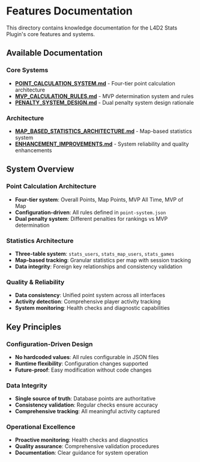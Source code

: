 # Features Documentation

This directory contains knowledge documentation for the L4D2 Stats Plugin's core features and systems.

## Available Documentation

### Core Systems
- **[POINT_CALCULATION_SYSTEM.md](POINT_CALCULATION_SYSTEM.md)** - Four-tier point calculation architecture
- **[MVP_CALCULATION_RULES.md](MVP_CALCULATION_RULES.md)** - MVP determination system and rules
- **[PENALTY_SYSTEM_DESIGN.md](PENALTY_SYSTEM_DESIGN.md)** - Dual penalty system design rationale

### Architecture
- **[MAP_BASED_STATISTICS_ARCHITECTURE.md](MAP_BASED_STATISTICS_ARCHITECTURE.md)** - Map-based statistics system
- **[ENHANCEMENT_IMPROVEMENTS.md](ENHANCEMENT_IMPROVEMENTS.md)** - System reliability and quality enhancements

## System Overview

### Point Calculation Architecture
- **Four-tier system**: Overall Points, Map Points, MVP All Time, MVP of Map
- **Configuration-driven**: All rules defined in `point-system.json`
- **Dual penalty system**: Different penalties for rankings vs MVP determination

### Statistics Architecture
- **Three-table system**: `stats_users`, `stats_map_users`, `stats_games`
- **Map-based tracking**: Granular statistics per map with session tracking
- **Data integrity**: Foreign key relationships and consistency validation

### Quality & Reliability
- **Data consistency**: Unified point system across all interfaces
- **Activity detection**: Comprehensive player activity tracking
- **System monitoring**: Health checks and diagnostic capabilities

## Key Principles

### Configuration-Driven Design
- **No hardcoded values**: All rules configurable in JSON files
- **Runtime flexibility**: Configuration changes supported
- **Future-proof**: Easy modification without code changes

### Data Integrity
- **Single source of truth**: Database points are authoritative
- **Consistency validation**: Regular checks ensure accuracy
- **Comprehensive tracking**: All meaningful activity captured

### Operational Excellence
- **Proactive monitoring**: Health checks and diagnostics
- **Quality assurance**: Comprehensive validation procedures
- **Documentation**: Clear guidance for system operation